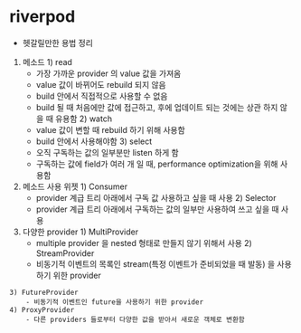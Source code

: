 # riverpod

 - 헷갈릴만한 용법 정리
  1. 메소드
    1) read
        - 가장 가까운 provider 의 value 값을 가져옴
        - value 값이 바뀌어도 rebuild 되지 않음
        - build 안에서 직접적으로 사용할 수 없음
        - build 될 때 처음에만 값에 접근하고, 후에 업데이트 되는 것에는 상관 하지 않을 때 유용함
    2) watch
        - value 값이 변할 때 rebuild 하기 위해 사용함
        - build 안에서 사용해야함 
    3) select
        - 오직 구독하는 값의 일부분만 listen 하게 함
        - 구독하는 값에 field가 여러 개 일 때, performance optimization을 위해 사용함
  2. 메소드 사용 위젯
    1) Consumer
        - provider 계급 트리 아래에서 구독 값 사용하고 싶을 때 사용
    2) Selector
        - provider 계급 트리 아래에서 구독하는 값의 일부만 사용하여 쓰고 싶을 때 사용
  3. 다양한 provider
    1) MultiProvider
        - multiple provider 을 nested 형태로 만들지 않기 위해서 사용
    2) StreamProvider
        - 비동기적 이벤트의 목록인 stream(특정 이벤트가 준비되었을 때 발동) 을 사용하기 위한 provider
        
    3) FutureProvider
        - 비동기적 이벤트인 future을 사용하기 위한 provider
    4) ProxyProvider
        - 다른 providers 들로부터 다양한 값을 받아서 새로운 객체로 변환함